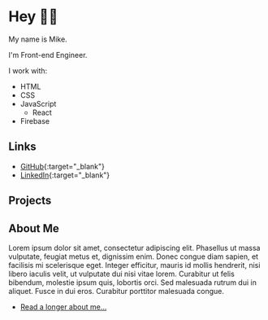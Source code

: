 # Hey 👋🏻

My name is Mike.

I'm Front-end Engineer.

I work with:
- HTML
- CSS
- JavaScript
  - React
- Firebase

## Links
- [GitHub](https://github.com/m3t4m1k3/){:target="_blank"}
- [LinkedIn](https://www.linkedin.com/in/m3t4m1k3/){:target="_blank"}

## Projects

## About Me
Lorem ipsum dolor sit amet, consectetur adipiscing elit. Phasellus ut massa vulputate, feugiat metus et, dignissim enim. Donec congue diam sapien, et facilisis mi scelerisque eget. Integer efficitur, mauris id mollis hendrerit, nisi libero iaculis velit, ut vulputate dui nisi vitae lorem. Curabitur ut felis bibendum, molestie ipsum quis, lobortis orci. Sed malesuada rutrum dui in aliquet. Fusce in dui eros. Curabitur porttitor malesuada congue.

- [Read a longer about me...](https://m3t4m1k3.github.io/m3t4m1k3/about/)